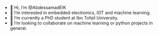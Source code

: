 - 👋 Hi, I’m @AbdessamadElK
- 👀 I’m interested in embedded electronics, IOT and machine learning.
- 🌱 I’m currently a PhD student at Ibn Tofail University.
- 💞️ I’m looking to collaborate on machine learning or python projects in general.

<!---
AbdessamadElK/AbdessamadElK is a ✨ special ✨ repository because its `README.md` (this file) appears on your GitHub profile.
You can click the Preview link to take a look at your changes.
--->
